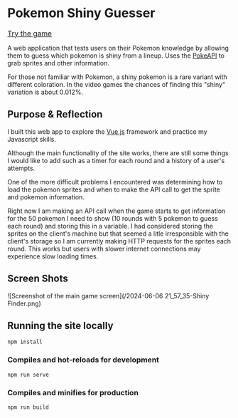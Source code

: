 # Pokemon Shiny Guesser

[<font size="3">Try the game</font>](https://shinyguesser.com)

A web application that tests users on their Pokemon knowledge by allowing them to guess which pokemon is shiny from a lineup. Uses the [PokeAPI](https://pokeapi.co/) to grab sprites and other information.

For those not familiar with Pokemon, a shiny pokemon is a rare variant with different coloration. In the video games the chances of finding this "shiny" variation is about 0.012%.

## Purpose & Reflection

I built this web app to explore the [Vue.js](https://vuejs.org/) framework and practice my Javascript skills. 

Although the main functionality of the site works, there are still some things I would like to add such as a timer for each round and a history of a user's attempts. 

One of the more difficult problems I encountered was determining how to load the pokemon sprites and when to make the API call to get the sprite and pokemon information. 

Right now I am making an API call when the game starts to get information for the 50 pokemon I need to show (10 rounds with 5 pokemon to guess each round) and storing this in a variable. I had considered storing the sprites on the client's machine but that seemed a litle irresponsible with the client's storage so I am currently making HTTP requests for the sprites each round. This works but users with slower internet connections may experience slow loading times. 

## Screen Shots
![Screenshot of the main game screen](/2024-06-06 21_57_35-Shiny Finder.png)

## Running the site locally
```
npm install
```

### Compiles and hot-reloads for development
```
npm run serve
```

### Compiles and minifies for production
```
npm run build
```
